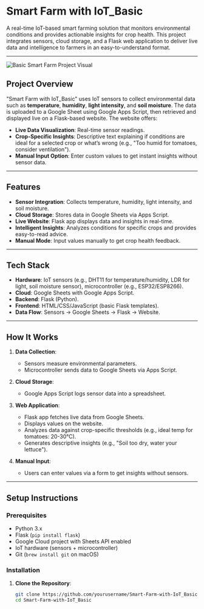 # Smart Farm with IoT_Basic

A real-time IoT-based smart farming solution that monitors environmental conditions and provides actionable insights for crop health. This project integrates sensors, cloud storage, and a Flask web application to deliver live data and intelligence to farmers in an easy-to-understand format.

---
![Basic Smart Farm Project Visual](./Visuals/picture.jpg)

## Project Overview

"Smart Farm with IoT_Basic" uses IoT sensors to collect environmental data such as **temperature**, **humidity**, **light intensity**, and **soil moisture**. The data is uploaded to a Google Sheet using Google Apps Script, then retrieved and displayed live on a Flask-based website. The website offers:
- **Live Data Visualization**: Real-time sensor readings.
- **Crop-Specific Insights**: Descriptive text explaining if conditions are ideal for a selected crop or what’s wrong (e.g., "Too humid for tomatoes, consider ventilation").
- **Manual Input Option**: Enter custom values to get instant insights without sensor data.

---

## Features
- **Sensor Integration**: Collects temperature, humidity, light intensity, and soil moisture.
- **Cloud Storage**: Stores data in Google Sheets via Apps Script.
- **Live Website**: Flask app displays data and insights in real-time.
- **Intelligent Insights**: Analyzes conditions for specific crops and provides easy-to-read advice.
- **Manual Mode**: Input values manually to get crop health feedback.

---

## Tech Stack
- **Hardware**: IoT sensors (e.g., DHT11 for temperature/humidity, LDR for light, soil moisture sensor), microcontroller (e.g., ESP32/ESP8266).
- **Cloud**: Google Sheets with Google Apps Script.
- **Backend**: Flask (Python).
- **Frontend**: HTML/CSS/JavaScript (basic Flask templates).
- **Data Flow**: Sensors → Google Sheets → Flask → Website.

---

## How It Works
1. **Data Collection**:
   - Sensors measure environmental parameters.
   - Microcontroller sends data to Google Sheets via Apps Script.

2. **Cloud Storage**:
   - Google Apps Script logs sensor data into a spreadsheet.

3. **Web Application**:
   - Flask app fetches live data from Google Sheets.
   - Displays values on the website.
   - Analyzes data against crop-specific thresholds (e.g., ideal temp for tomatoes: 20-30°C).
   - Generates descriptive insights (e.g., "Soil too dry, water your lettuce").

4. **Manual Input**:
   - Users can enter values via a form to get insights without sensors.

---

## Setup Instructions

### Prerequisites
- Python 3.x
- Flask (`pip install flask`)
- Google Cloud project with Sheets API enabled
- IoT hardware (sensors + microcontroller)
- Git (`brew install git` on macOS)

### Installation
1. **Clone the Repository**:
   ```bash
   git clone https://github.com/yourusername/Smart-Farm-with-IoT_Basic.git
   cd Smart-Farm-with-IoT_Basic
